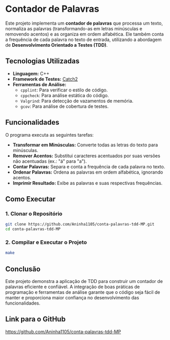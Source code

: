# Contador de Palavras
Este projeto implementa um **contador de palavras** que processa um texto, normaliza as palavras (transformando-as em letras minúsculas e removendo acentos) e as organiza em ordem alfabética. Ele também conta a frequência de cada palavra no texto de entrada, utilizando a abordagem de **Desenvolvimento Orientado a Testes (TDD)**.

## Tecnologias Utilizadas
- **Linguagem:** C++
- **Framework de Testes:** [Catch2](https://github.com/catchorg/Catch2)
- **Ferramentas de Análise:**
  - `cpplint`: Para verificar o estilo de código.
  - `cppcheck`: Para análise estática do código.
  - `Valgrind`: Para detecção de vazamentos de memória.
  - `gcov`: Para análise de cobertura de testes.

## Funcionalidades
O programa executa as seguintes tarefas:

- **Transformar em Minúsculas:** Converte todas as letras do texto para minúsculas.
- **Remover Acentos:** Substitui caracteres acentuados por suas versões não acentuadas (ex.: "á" para "a").
- **Contar Palavras:** Separa e conta a frequência de cada palavra no texto.
- **Ordenar Palavras:** Ordena as palavras em ordem alfabética, ignorando acentos.
- **Imprimir Resultado:** Exibe as palavras e suas respectivas frequências.

## Como Executar

### 1. Clonar o Repositório

```bash
git clone https://github.com/Aninha1105/conta-palavras-tdd-MP.git 
cd conta-palavras-tdd-MP
```

### 2. Compilar e Executar o Projeto

```bash
make
```

## Conclusão
Este projeto demonstra a aplicação de TDD para construir um contador de palavras eficiente e confiável. A integração de boas práticas de programação e ferramentas de análise garante que o código seja fácil de manter e proporciona maior confiança no desenvolvimento das funcionalidades.

## Link para o GitHub
https://github.com/Aninha1105/conta-palavras-tdd-MP
